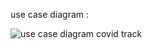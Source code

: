 use case diagram :

![use case diagram covid track](https://user-images.githubusercontent.com/75387956/103455705-6af0e900-4cef-11eb-94e1-a002810e9702.png)

